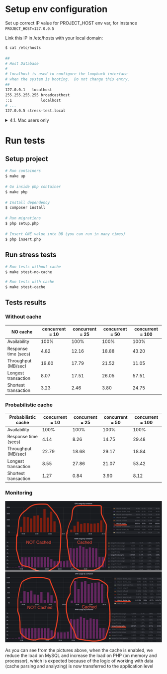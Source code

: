 # Setup env configuration

Set up correct IP value for PROJECT_HOST env var, for instance `PROJECT_HOST=127.0.0.5`

Link this IP in /etc/hosts with your local domain:
```bash
$ cat /etc/hosts

##
# Host Database
#
# localhost is used to configure the loopback interface
# when the system is booting.  Do not change this entry.
##
127.0.0.1	localhost
255.255.255.255	broadcasthost
::1             localhost
# ...
127.0.0.5 stress-test.local
```

<details><summary>4.1. Mac users only</summary>
Inside the docker-compose file, we are using the internal network with a lo0 interface (127.x.x.x)
It's automatically supported on *nix machine, but for MacOS, you need some additional steps.

* Copy content bellow into /Library/LaunchDaemons/com.docker_127005_alias.plist

```xml
<?xml version="1.0" encoding="UTF-8"?>
<!DOCTYPE plist PUBLIC "-//Apple//DTD PLIST 1.0//EN" "http://www.apple.com/DTDs/PropertyList-1.0.dtd">
<plist version="1.0">
<dict>
    <key>Label</key>
    <string>com.docker_127005_alias</string>
    <key>ProgramArguments</key>
    <array>
        <string>ifconfig</string>
        <string>lo0</string>
        <string>alias</string>
        <string>127.0.0.5</string>
    </array>
    <key>RunAtLoad</key>
    <true/>
</dict>
</plist>
```

* Reload LaunchDaemons by restarting the computer or run follow command

```bash
sudo launchctl load /Library/LaunchDaemons/com.docker_127005_alias.plist
```
</details>

# Run tests

## Setup project
```bash
# Run containers
$ make up

# Go inside php container
$ make php

# Install dependency
$ composer install

# Run migrations
$ php setup.php

# Insert ONE value into DB (you can run in many times)
$ php insert.php
```

## Run stress tests
```bash
# Run tests without cache
$ make stest-no-cache
```

```bash
# Run tests with cache
$ make stest-cache
```

## Tests results
### Without cache
| NO cache             | concurrent = 10 | concurrent = 25 | concurrent = 50 | concurrent = 100 |
|----------------------|-----------------|-----------------|-----------------|------------------|
| Availability         | 100%            | 100%            | 100%            | 100%             |
| Response time (secs) | 4.82            | 12.16           | 18.88           | 43.20            |
| Throughput (MB/sec)  | 19.60           | 17.79           | 21.52           | 11.05            | 
| Longest transaction  | 8.07            | 17.51           | 26.05           | 57.51            |
| Shortest transaction | 3.23            | 2.46            | 3.80            | 24.75            | 
### Probabilistic cache
| Probabilistic cache  | concurrent = 10 | concurrent = 25 | concurrent = 50 | concurrent = 100 |
|----------------------|-----------------|-----------------|-----------------|------------------|
| Availability         | 100%            | 100%            | 100%            | 100%             |
| Response time (secs) | 4.14            | 8.26            | 14.75           | 29.48            |
| Throughput (MB/sec)  | 22.79           | 18.68           | 29.17           | 18.84            | 
| Longest transaction  | 8.55            | 27.86           | 21.07           | 53.42            |
| Shortest transaction | 1.27            | 0.84            | 3.90            | 8.12             | 

### Monitoring
![Mysql monitoring](/docs/stest-mysql.png?raw=true "Mysql monitoring")
![PHP monitoring](/docs/stest-php.png?raw=true "PHP monitoring")

As you can see from the pictures above, when the cache is enabled, we reduce the load on MySQL and increase the load on PHP (on memory and processor), which is expected because of the logic of working with data (cache parsing and analyzing) is now transferred to the application level
